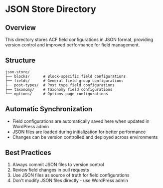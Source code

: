 # JSON Store Directory

## Overview
This directory stores ACF field configurations in JSON format, providing version control and improved performance for field management.

## Structure
```
json-store/
├── blocks/      # Block-specific field configurations
├── fields/      # General field group configurations
├── post-types/  # Post type field configurations
├── taxonomy/    # Taxonomy field configurations
└── options/     # Options page configurations
```

## Automatic Synchronization
- Field configurations are automatically saved here when updated in WordPress admin
- JSON files are loaded during initialization for better performance
- Changes can be version controlled and deployed across environments

## Best Practices
1. Always commit JSON files to version control
2. Review field changes in pull requests
3. Use JSON files as source of truth for field configurations
4. Don't modify JSON files directly - use WordPress admin
